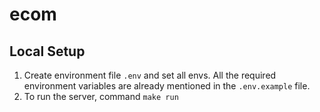 # ecom

## Local Setup
1. Create environment file `.env` and set all envs. All the required environment variables are already mentioned in the `.env.example` file.
2. To run the server, command `make run`